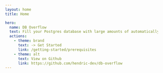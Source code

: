 ```yaml
---
layout: home
title: Home

hero:
  name: DB Overflow
  text: Fill your Postgres database with large amounts of automatically generated data.
  actions:
    - theme: brand
      text: -> Get Started
      link: /getting-started/prerequisites
    - theme: alt
      text: View on Github
      link: https://github.com/hendric-dev/db-overflow
---
```

